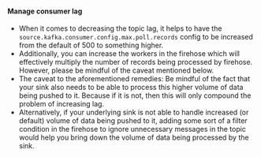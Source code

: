 #### Manage consumer lag
* When it comes to decreasing the topic lag, it helps to have the `source.kafka.consumer.config.max.poll.records` config to be increased from the default of 500 to something higher.
* Additionally, you can increase the workers in the firehose which will effectively multiply the number of records being processed by firehose. However, please be mindful of the caveat mentioned below.
* The caveat to the aforementioned remedies: Be mindful of the fact that your sink also needs to be able to process this higher volume of data being pushed to it. Because if it is not, then this will only compound the problem of increasing lag.
* Alternatively, if your underlying sink is not able to handle increased (or default) volume of data being pushed to it, adding some sort of a filter condition in the firehose to ignore unnecessary messages in the topic would help you bring down the volume of data being processed by the sink.
